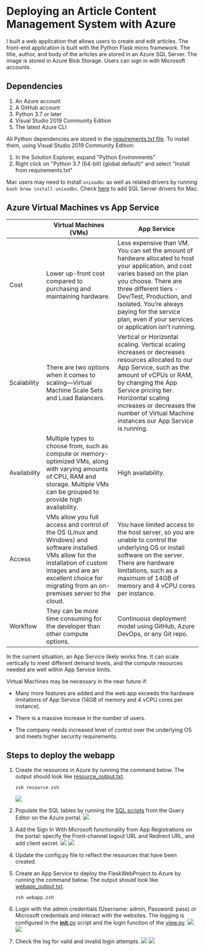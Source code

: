 # Deploying an Article Content Management System with Azure
I built a web application that allows users to create and edit articles. The front-end application is built with the Python Flask micro framework. The title, author, and body of the articles are stored in an Azure SQL Server. The image is stored in Azure Blob Storage. Users can sign in with Microsoft accounts.

## Dependencies
1. An Azure account
2. A GitHub account
3. Python 3.7 or later
4. Visual Studio 2019 Community Edition 
5. The latest Azure CLI

All Python dependencies are stored in the [requirements.txt file](https://github.com/iDataist/Deploy-a-Content-Management-System-to-Azure/blob/main/requirements.txt). To install them, using Visual Studio 2019 Community Edition:
1. In the Solution Explorer, expand "Python Environments"
2. Right click on "Python 3.7 (64-bit) (global default)" and select "Install from requirements.txt"

Mac users may need to install `unixodbc` as well as related drivers by running ```bash brew install unixodbc```. Check [here](https://docs.microsoft.com/en-us/sql/connect/odbc/linux-mac/install-microsoft-odbc-driver-sql-server-macos?view=sql-server-ver15) to add SQL Server drivers for Mac.

## Azure Virtual Machines vs App Service


|              | Virtual Machines (VMs)                                                                                                                                                                                                          | App Service                                                                                                                                                                                                                                                                                                       |
|--------------|--------------------------------------------------------------------------------------------------------------------------------------------------------------------------------------------------------------------------------|-------------------------------------------------------------------------------------------------------------------------------------------------------------------------------------------------------------------------------------------------------------------------------------------------------------------|
| Cost         | Lower up-front cost compared to purchasing and maintaining hardware.                                                                                                                                                           | Less expensive than VM. You can set the amount of hardware allocated to host your application, and cost varies based on the plan you choose. There are three different tiers - Dev/Test, Production, and Isolated. You’re always paying for the service plan, even if your services or application isn’t running. |
| Scalability  | There are two options when it comes to scaling—Virtual Machine Scale Sets and Load Balancers.                                                                                                                                  | Vertical or Horizontal scaling. Vertical scaling increases or decreases resources allocated to our App Service, such as the amount of vCPUs or RAM, by changing the App Service pricing tier. Horizontal scaling increases or decreases the number of Virtual Machine instances our App Service is running.       |
| Availability | Multiple types to choose from, such as compute or memory-optimized VMs, along with varying amounts of CPU, RAM and storage. Multiple VMs can be grouped to provide high availability.                                          | High availability.                                                                                                                                                                                                                                                                                                |
| Access       | VMs allow you full access and control of the OS (Linux and Windows) and software installed. VMs allow for the installation of custom images and are an excellent choice for migrating from an on-premises server to the cloud. | You have limited access to the host server, so you are unable to control the underlying OS or install software on the server. There are hardware limitations, such as a maximum of 14GB of memory and 4 vCPU cores per instance.                                                                                  |
| Workflow     | They can be more time consuming for the developer than other compute options.                                                                                                                                                  | Continuous deployment model using GitHub, Azure DevOps, or any Git repo.                                                                                                                                                                                                                                          |

In the current situation, an App Service likely works fine. It can scale vertically to meet different demand levels, and the compute resources needed are well within App Service limits.

Virtual Machines may be necessary in the near future if:

- Many more features are added and the web app exceeds the hardware limitations of App Service (14GB of memory and 4 vCPU cores per instance).

- There is a massive increase in the number of users.

- The company needs increased level of control over the underlying OS and meets higher security requirements.

## Steps to deploy the webapp
1. Create the resources in Azure by running the command below. The output should look like [resource_output.txt](https://github.com/iDataist/Deploy-a-Content-Management-System-to-Azure/blob/main/Output/resource_output.txt). 
    ```
    zsh resource.zsh
    ```
    ![](output/resource-group.png)

2. Populate the SQL tables by running the [SQL scripts](https://github.com/iDataist/Deploy-a-Content-Management-System-to-Azure/tree/main/SqlScripts) from the Query Editor on the Azure portal.
![](output/sqldb.png)

3. Add the Sign In With Microsoft functionality from App Registrations on the portal: specify the Front-channel logout URL and Redirect URL, and add client secret. 
![](output/app-registration.png)
![](output/client-secret.png)

4. Update the config.py file to reflect the resources that have been created.
5. Create an App Service to deploy the FlaskWebProject to Azure by running the command below. The output should look like [webapp_output.txt](https://github.com/iDataist/Deploy-a-Content-Management-System-to-Azure/blob/main/Output/webapp_output.txt). 
    ```
    zsh webapp.zsh
    ```
6. Login with the admin credentials (Username: admin, Password: pass) or Microsoft credentials and interact with the websites. The logging is configured in the [__init__.py](https://github.com/iDataist/Deploy-a-Content-Management-System-to-Azure/blob/main/FlaskWebProject/__init__.py) script and the login function of the [view.py](https://github.com/iDataist/Deploy-a-Content-Management-System-to-Azure/blob/main/FlaskWebProject/views.py).
![](output/posts.png)
![](output/sqldb-posts.png)
7. Check the log for valid and invalid login attempts. 
![](output/log-in-successfully.png)
![](output/invalid-login.png)